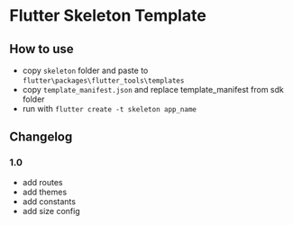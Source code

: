 # Flutter Skeleton Template

## How to use
- copy `skeleton` folder and paste to `flutter\packages\flutter_tools\templates`
- copy `template_manifest.json` and replace template_manifest from sdk folder
- run with `flutter create -t skeleton app_name`

## Changelog

### 1.0
- add routes
- add themes
- add constants
- add size config
